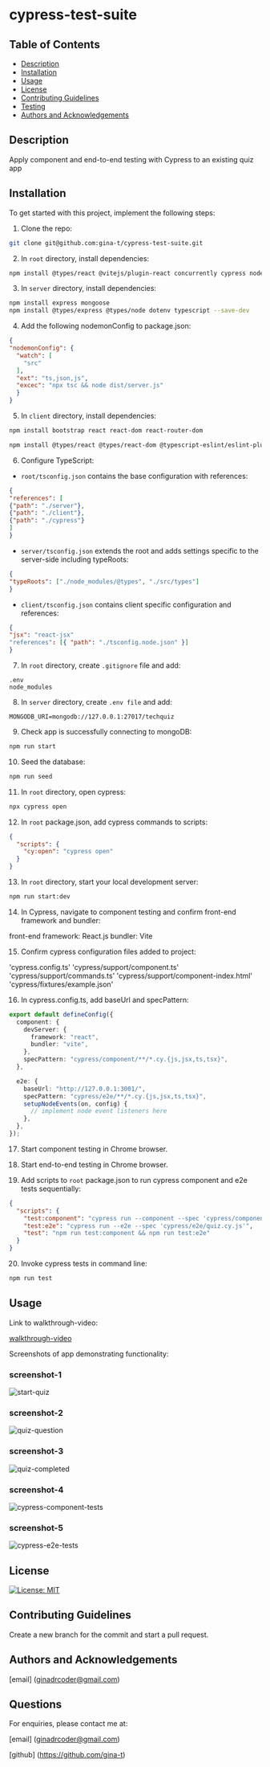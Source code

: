 # cypress-test-suite

## Table of Contents

- [Description](#description)
- [Installation](#installation)
- [Usage](#usage)
- [License](#license)
- [Contributing Guidelines](#contributing-guidelines)
- [Testing](#testing)
- [Authors and Acknowledgements](#authors-and-acknowledgements)

## Description

Apply component and end-to-end testing with Cypress to an existing quiz app


## Installation

To get started with this project, implement the following steps:

1. Clone the repo:

```zsh
git clone git@github.com:gina-t/cypress-test-suite.git

```

2. In `root` directory, install dependencies:

```zsh
npm install @types/react @vitejs/plugin-react concurrently cypress nodemon react react-dom react-router-dom typescript vitest wait-on --save-dev
```

3. In `server` directory, install dependencies:

```zsh
npm install express mongoose
npm install @types/express @types/node dotenv typescript --save-dev
```

4. Add the following nodemonConfig to package.json:

```json
{
"nodemonConfig": {
  "watch": [
    "src"
  ],
  "ext": "ts,json,js",
  "excec": "npx tsc && node dist/server.js"
  }
}
```

5. In `client` directory, install dependencies:

```zsh
npm install bootstrap react react-dom react-router-dom

npm install @types/react @types/react-dom @typescript-eslint/eslint-plugin @typescript-eslint/parser @vitejs/plugin-react eslint eslint-plugin-react-hooks eslint-plugin-react-refresh typescript vite --save-dev
```

6. Configure TypeScript:

- `root/tsconfig.json` contains the base configuration with references:

```json
{
"references": [
{"path": "./server"},
{"path": "./client"},
{"path": "./cypress"}
]
}
```

- `server/tsconfig.json` extends the root and adds settings specific to the server-side including typeRoots:

```json
{
"typeRoots": ["./node_modules/@types", "./src/types"]
}
```

- `client/tsconfig.json` contains client specific configuration and references:

```json
{
"jsx": "react-jsx"
"references": [{ "path": "./tsconfig.node.json" }]
}
```

7. In `root` directory, create `.gitignore` file and add:

```plaintext
.env
node_modules
```

8. In `server` directory, create `.env file` and add:

```plaintext
MONGODB_URI=mongodb://127.0.0.1:27017/techquiz
```

9. Check app is successfully connecting to mongoDB:

```zsh
npm run start
```
10. Seed the database:

```zsh
npm run seed
```

11. In `root` directory, open cypress:

```zsh
npx cypress open
```

12. In `root` package.json, add cypress commands to scripts:

```json
{
  "scripts": {
    "cy:open": "cypress open"
  } 
}
```

13. In `root` directory, start your local development server:

```zsh
npm run start:dev
```

14. In Cypress, navigate to component testing and confirm front-end framework and bundler:

front-end framework: React.js
bundler: Vite

15. Confirm cypress configuration files added to project:

'cypress.config.ts'
'cypress/support/component.ts'
'cypress/support/commands.ts'
'cypress/support/component-index.html'
'cypress/fixtures/example.json'

16. In cypress.config.ts, add baseUrl and specPattern:

```typescript
export default defineConfig({
  component: {
    devServer: {
      framework: "react",
      bundler: "vite",
    },
    specPattern: "cypress/component/**/*.cy.{js,jsx,ts,tsx}",
  },

  e2e: {
    baseUrl: "http://127.0.0.1:3001/",
    specPattern: "cypress/e2e/**/*.cy.{js,jsx,ts,tsx}",
    setupNodeEvents(on, config) {
      // implement node event listeners here
    },
  },
});
```

17. Start component testing in Chrome browser.

18. Start end-to-end testing in Chrome browser.

19. Add scripts to `root` package.json to run cypress component and e2e tests sequentially:

```json
{
  "scripts": {
    "test:component": "cypress run --component --spec 'cypress/component/Quiz.cy.jsx'",
    "test:e2e": "cypress run --e2e --spec 'cypress/e2e/quiz.cy.js'",
    "test": "npm run test:component && npm run test:e2e"
  }
}
```

20. Invoke cypress tests in command line:

```zsh
npm run test
```

## Usage

Link to walkthrough-video:

[walkthrough-video]()

Screenshots of app demonstrating functionality:

### screenshot-1

![start-quiz](./client/src/assets/screenshot-1.png)

### screenshot-2

![quiz-question](./client/src/assets/screenshot-2.png)

### screenshot-3

![quiz-completed](./client/src/assets/screenshot-3.png)

### screenshot-4

![cypress-component-tests](./client/src/assets/screenshot-4.png)

### screenshot-5

![cypress-e2e-tests](./client/src/assets/screenshot-5.png)


## License

[![License: MIT](https://img.shields.io/badge/License-MIT-yellow.svg)](https://opensource.org/licenses/MIT)

## Contributing Guidelines

Create a new branch for the commit and start a pull request.


## Authors and Acknowledgements

[email] (ginadrcoder@gmail.com)

## Questions

For enquiries, please contact me at:

[email] (ginadrcoder@gmail.com)

[github] (https://github.com/gina-t)
